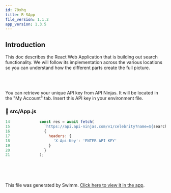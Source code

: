 ```yaml
---
id: 70xhq
title: R-SApp
file_version: 1.1.2
app_version: 1.3.5
---
```


## Introduction

This doc describes the React Web Application that is building out search functionality. We will follow its implementation across the various locations so you can understand how the different parts create the full picture.

<br/>

<br/>

You can retrieve your unique API key from API Ninjas. It will be located in the "My Account" tab. Insert this API key in your environment file.
<!-- NOTE-swimm-snippet: the lines below link your snippet to Swimm -->
### 📄 src/App.js
```javascript
14             const res = await fetch(
15               `https://api.api-ninjas.com/v1/celebrity?name=${searchTerm}`,
16               {
17                 headers: {
18                   'X-Api-Key': 'ENTER API KEY'
19                 }
20               }
21             );
```

<br/>

<br/>

<br/>

This file was generated by Swimm. [Click here to view it in the app](https://app.swimm.io/repos/Z2l0aHViJTNBJTNBci1zYXBwJTNBJTNBd2l0Y2gtaGFpcg==/docs/70xhq).
